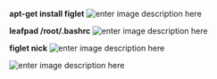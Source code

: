 **apt-get install figlet**
![enter image description here](https://i.hizliresim.com/YN2ZqA.png)

 **leafpad /root/.bashrc**
 ![enter image description here](https://i.hizliresim.com/8d0RPA.png) 

**figlet nick**
![enter image description here](https://i.hizliresim.com/vpdWJD.png) 

![enter image description here](https://i.hizliresim.com/DdVgBZ.png)